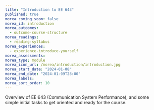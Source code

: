 ```yaml
---
title: "Introduction to EE 643"
published: true
morea_coming_soon: false
morea_id: introduction
morea_outcomes:
  - outcome-course-structure
morea_readings:
  - reading-syllabus
morea_experiences:
  - experience-introduce-yourself
morea_assessments:
morea_type: module
morea_icon_url: /morea/introduction/introduction.jpg
morea_start_date: "2024-01-08"
morea_end_date: "2024-01-09T23:00"
morea_labels:
morea_sort_order: 10
---
```


Overview of EE 643 (Communication System Performance), and some simple initial tasks to get oriented and ready for the course.
